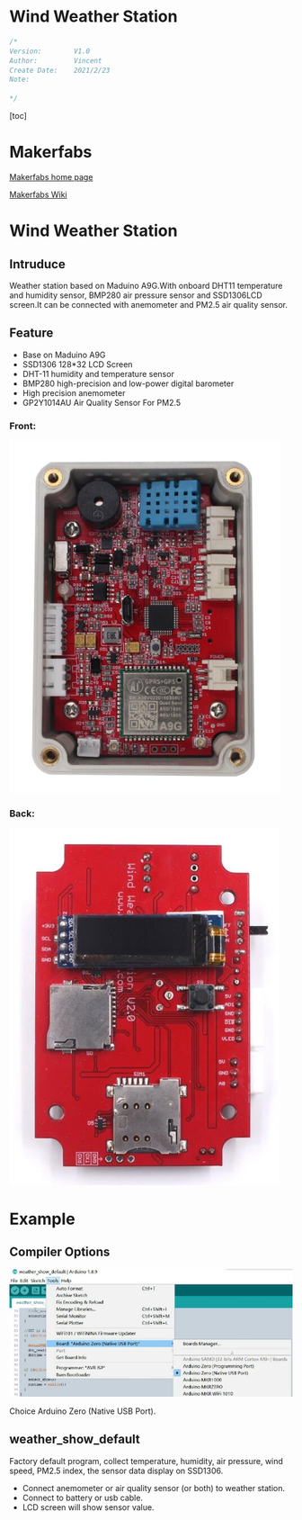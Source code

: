 # Wind Weather Station

```c++
/*
Version:		V1.0
Author:			Vincent
Create Date:	2021/2/23
Note:
	
*/
```
[toc]

# Makerfabs

[Makerfabs home page](https://www.makerfabs.com/)

[Makerfabs Wiki](https://makerfabs.com/wiki/index.php?title=Main_Page)

# Wind Weather Station

## Intruduce

Weather station based on Maduino A9G.With onboard DHT11 temperature and humidity sensor, BMP280 air pressure sensor and SSD1306LCD screen.It can be connected with anemometer and PM2.5 air quality sensor.

## Feature

- Base on Maduino A9G
- SSD1306 128*32 LCD Screen
- DHT-11 humidity and temperature sensor
- BMP280 high-precision and low-power digital barometer
- High precision anemometer
- GP2Y1014AU Air Quality Sensor For PM2.5

### Front:

![front](md_pic/front.jpg)

### Back:
![back](md_pic/back.jpg)



# Example

## Compiler Options

![complier](md_pic/complier.jpg)

Choice Arduino Zero (Native USB Port).

## weather_show_default

Factory default program, collect temperature, humidity, air pressure, wind speed, PM2.5 index, the sensor data display on SSD1306.

- Connect anemometer or air quality sensor (or both) to weather station.
- Connect to battery or usb cable.
- LCD screen will show sensor value.



